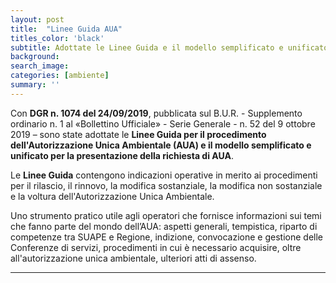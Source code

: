 ```yaml
---
layout: post
title:  "Linee Guida AUA"
titles_color: 'black'
subtitle: Adottate le Linee Guida e il modello semplificato e unificato per la presentazione della richiesta di AUA
background:
search_image:
categories: [ambiente]
summary: ''
---
```


Con **DGR n. 1074 del 24/09/2019**, pubblicata sul B.U.R. - Supplemento ordinario n. 1 al «Bollettino Ufficiale» - Serie Generale - n. 52 del 9 ottobre 2019 – sono state adottate le **Linee Guida per il procedimento dell'Autorizzazione Unica Ambientale (AUA) e il modello semplificato e unificato per la presentazione della richiesta di AUA**.

Le **Linee Guida** contengono indicazioni operative in merito ai procedimenti per il rilascio, il rinnovo, la modifica sostanziale, la modifica non sostanziale e la voltura dell'Autorizzazione Unica Ambientale.

Uno strumento pratico utile agli operatori che fornisce informazioni sui temi che fanno parte del mondo dell’AUA: aspetti generali, tempistica, riparto di competenze tra SUAPE e Regione, indizione, convocazione e gestione delle Conferenze di servizi, procedimenti in cui è necessario acquisire, oltre all'autorizzazione unica ambientale, ulteriori atti di assenso.




---
